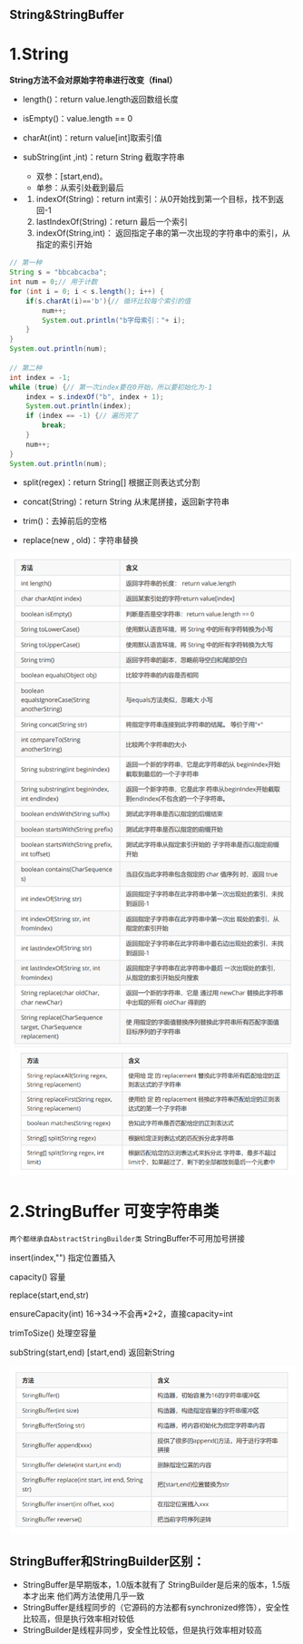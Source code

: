String&StringBuffer
-

# 1.String

**String方法不会对原始字符串进行改变（final）**

* length()：return value.length返回数组长度
* isEmpty()：value.length == 0
* charAt(int)：return value[int]取索引值
* subString(int ,int)：return String 截取字符串
    * 双参：[start,end)。
    * 单参：从索引处截到最后


*
    1. indexOf(String)：return int索引：从0开始找到第一个目标，找不到返回-1
    2. lastIndexOf(String)：return 最后一个索引
    3. indexOf(String,int)： 返回指定子串的第一次出现的字符串中的索引，从指定的索引开始

``` java
// 第一种
String s = "bbcabcacba";
int num = 0;// 用于计数
for (int i = 0; i < s.length(); i++) {
    if(s.charAt(i)=='b'){// 循环比较每个索引的值
        num++;
        System.out.println("b字母索引："+ i);
    }
}
System.out.println(num);

// 第二种
int index = -1;
while (true) {// 第一次index要在0开始，所以要初始化为-1
    index = s.indexOf("b", index + 1);
    System.out.println(index);
    if (index == -1) {// 遍历完了
        break;
    }
    num++;
}
System.out.println(num);
```

* split(regex)：return String[]  根据正则表达式分割
* concat(String)：return String 从末尾拼接，返回新字符串
* trim()：去掉前后的空格

* replace(new , old)：字符串替换

![String-1.png](../../../../res/img/String-1.png)
![String-2.png](../../../../res/img/String-2.png)
# 2.StringBuffer 可变字符串类

`两个都继承自AbstractStringBuilder类`
StringBuffer不可用加号拼接

insert(index,"") 指定位置插入

capacity() 容量

replace(start,end,str) 

ensureCapacity(int) 16->34->不会再*2+2，直接capacity=int

trimToSize() 处理空容量

subString(start,end) [start,end)  返回新String

![StringBuffer.png](../../../../res/img/StringBuffer.png)


## StringBuffer和StringBuilder区别：
* StringBuffer是早期版本，1.0版本就有了 StringBuilder是后来的版本，1.5版本才出来 他们两方法使用几乎一致
* StringBuffer是线程同步的（它源码的方法都有synchronized修饰），安全性比较高，但是执行效率相对较低
* StringBuilder是线程非同步，安全性比较低，但是执行效率相对较高
